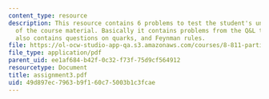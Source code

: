 ```yaml
---
content_type: resource
description: This resource contains 6 problems to test the student's understanding
  of the course material. Basically it contains problems from the Q&L textbook. It
  also contains questions on quarks, and Feynman rules.
file: https://ol-ocw-studio-app-qa.s3.amazonaws.com/courses/8-811-particle-physics-ii-fall-2005/49d897ec7963b9f160c75003b1c3fcae_assignment3.pdf
file_type: application/pdf
parent_uid: ee1af684-b42f-0c32-f73f-75d9cf564912
resourcetype: Document
title: assignment3.pdf
uid: 49d897ec-7963-b9f1-60c7-5003b1c3fcae
---
```

